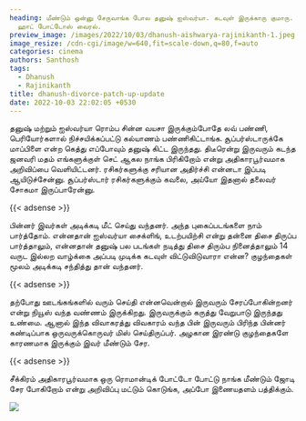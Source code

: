 ```yaml
---
heading: மீண்டும் ஒன்னு சேருவாங்க போல தனுஷ் ஐஸ்வர்யா. கடவுள் இருக்காரு குமாரு.
  ஹாட் போட்டோஸ் வைரல்.
preview_image: /images/2022/10/03/dhanush-aishwarya-rajinikanth-1.jpeg
image_resize: /cdn-cgi/image/w=640,fit=scale-down,q=80,f=auto
categories: cinema
authors: Santhosh
tags:
  - Dhanush
  - Rajinikanth
title: dhanush-divorce-patch-up-update
date: 2022-10-03 22:02:05 +0530
---
```



தனுஷ் மற்றும் ஐஸ்வர்யா ரொம்ப சின்ன வயசா இருக்கும்போதே லவ் பண்ணி, பெரியோர்களால் நிச்சயிக்கப்பட்டு கல்யாணம் பண்ணிகிட்டாங்க. சூப்பர்ஸ்டாருக்கே மாப்பிளை என்ற கெத்து எப்போவும் தனுஷ் கிட்ட இருந்தது. திடீரென்று இருவரும் கடந்த ஜனவரி மதம் எங்களுக்குள் செட் ஆகல நாங்க பிரிகிறோம் என்று அதிகாரபூர்வமாக அறிவிப்பை வெளியிட்டனர். ரசிகர்களுக்கு சரியான அதிர்ச்சி என்னடா இப்படி ஆயிடுச்சேன்னு. சூப்பர்ஸ்டார் ரசிகர்களுக்கும் கவலை, அய்யோ இதனால் தலைவர் சோகமா இருப்பாரேன்னு.

{{< adsense >}}

பின்னர் இவர்கள் அடிக்கடி மீட் செய்து வந்தனர். அந்த புகைப்படங்களை நாம் பார்த்தோம். என்னதான் ஐஸ்வர்யா சைக்ளிங், உடற்பயிற்சி என்று தன்னை திசை திருப்ப பார்த்தாலும், என்னதான் தனுஷ் பல படங்கள் நடித்து திசை திரும்ப நினைத்தாலும் 14 வருட இல்லற வாழ்க்கை அப்படி முடிக்க கடவுள் விட்டுவிடுவாரா என்ன? குழந்தைகள் மூலம் அடிக்கடி சந்தித்து தான் வந்தனர்.

{{< adsense >}}

தற்போது ஊடங்கங்களில் வரும் செய்தி என்னவென்றால் இருவரும் சேரப்போகின்றனர் என்று நியூஸ் வந்த வண்ணம் இருக்கிறது. இருவருக்கும் கருத்து வேறுபாடு இருந்தது உண்மை. ஆனால் இந்த விவாகரத்து விவகாரம் வந்த பின் இருவரும் பிரிந்த பின்னர் கண்டிப்பாக ஒருவருக்கொருவர் மிஸ் செய்திருப்பர். அழகான இரண்டு குழந்தைகளே காரணமாக இருக்கும் இவர் மீண்டும் சேர.

{{< adsense >}}

சீக்கிரம் அதிகாரபூர்வமாக ஒரு ரொமான்டிக் போட்டோ போட்டு நாங்க மீண்டும் ஜோடி சேர போகிறோம் என்று அறிவிப்பு மட்டும் கொடுங்க, அப்போ இணையதளம் பத்திக்கும்.

![](/images/2022/10/03/dhanush-aishwarya-rajinikanth.jpeg)